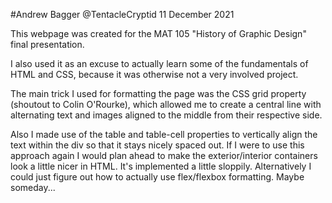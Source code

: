 #Andrew Bagger
@TentacleCryptid
11 December 2021

This webpage was created for the MAT 105 "History of Graphic Design" 
final presentation.

I also used it as an excuse to actually learn some of the fundamentals
of HTML and CSS, because it was otherwise not a very involved project.

The main trick I used for formatting the page was the CSS grid property
(shoutout to Colin O'Rourke), which allowed me to create a central line
with alternating text and images aligned to the middle from their
respective side.

Also I made use of the table and table-cell properties to vertically 
align the text within the div so that it stays nicely spaced out.
If I were to use this approach again I would plan ahead to make the
exterior/interior containers look a little nicer in HTML. It's 
implemented a little sloppily. Alternatively I could just figure out
how to actually use flex/flexbox formatting. Maybe someday...